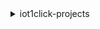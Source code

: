 <details><summary>iot1click-projects</summary><blockquote>

- **<details><summary>associate-device-with-placement</summary><blockquote>**

  * --project-name
  * --placement-name
  * --device-id
  * --device-template-name
  * --cli-input-json
  * --cli-input-yaml
  * --generate-cli-skeleton


- **<details><summary>create-placement</summary><blockquote>**

  * --placement-name
  * --project-name
  * --attributes
  * --cli-input-json
  * --cli-input-yaml
  * --generate-cli-skeleton


- **<details><summary>create-project</summary><blockquote>**

  * --project-name
  * --description
  * --placement-template
  * --tags
  * --cli-input-json
  * --cli-input-yaml
  * --generate-cli-skeleton


- **<details><summary>delete-placement</summary><blockquote>**

  * --placement-name
  * --project-name
  * --cli-input-json
  * --cli-input-yaml
  * --generate-cli-skeleton


- **<details><summary>delete-project</summary><blockquote>**

  * --project-name
  * --cli-input-json
  * --cli-input-yaml
  * --generate-cli-skeleton


- **<details><summary>describe-placement</summary><blockquote>**

  * --placement-name
  * --project-name
  * --cli-input-json
  * --cli-input-yaml
  * --generate-cli-skeleton


- **<details><summary>describe-project</summary><blockquote>**

  * --project-name
  * --cli-input-json
  * --cli-input-yaml
  * --generate-cli-skeleton


- **<details><summary>disassociate-device-from-placement</summary><blockquote>**

  * --project-name
  * --placement-name
  * --device-template-name
  * --cli-input-json
  * --cli-input-yaml
  * --generate-cli-skeleton


- **<details><summary>get-devices-in-placement</summary><blockquote>**

  * --project-name
  * --placement-name
  * --cli-input-json
  * --cli-input-yaml
  * --generate-cli-skeleton


- **<details><summary>help</summary><blockquote>**

  * 


- **<details><summary>list-placements</summary><blockquote>**

  * --project-name
  * --cli-input-json
  * --cli-input-yaml
  * --starting-token
  * --page-size
  * --max-items
  * --generate-cli-skeleton


- **<details><summary>list-projects</summary><blockquote>**

  * --cli-input-json
  * --cli-input-yaml
  * --starting-token
  * --page-size
  * --max-items
  * --generate-cli-skeleton


- **<details><summary>list-tags-for-resource</summary><blockquote>**

  * --resource-arn
  * --cli-input-json
  * --cli-input-yaml
  * --generate-cli-skeleton


- **<details><summary>tag-resource</summary><blockquote>**

  * --resource-arn
  * --tags
  * --cli-input-json
  * --cli-input-yaml
  * --generate-cli-skeleton


- **<details><summary>untag-resource</summary><blockquote>**

  * --resource-arn
  * --tag-keys
  * --cli-input-json
  * --cli-input-yaml
  * --generate-cli-skeleton


- **<details><summary>update-placement</summary><blockquote>**

  * --placement-name
  * --project-name
  * --attributes
  * --cli-input-json
  * --cli-input-yaml
  * --generate-cli-skeleton


- **<details><summary>update-project</summary><blockquote>**

  * --project-name
  * --description
  * --placement-template
  * --cli-input-json
  * --cli-input-yaml
  * --generate-cli-skeleton


</blockquote></details>
</blockquote></details>
</blockquote></details>
</blockquote></details>
</blockquote></details>
</blockquote></details>
</blockquote></details>
</blockquote></details>
</blockquote></details>
</blockquote></details>
</blockquote></details>
</blockquote></details>
</blockquote></details>
</blockquote></details>
</blockquote></details>
</blockquote></details>
</blockquote></details>
</blockquote></details>
